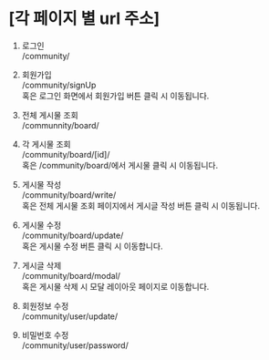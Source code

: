 <h1>[각 페이지 별 url 주소]</h1>

1. 로그인<br/>
   /community/

2. 회원가입<br/>
   /community/signUp<br/>
   혹은 로그인 화면에서 회원가입 버튼 클릭 시 이동됩니다.

3. 전체 게시물 조회<br/>
   /communnity/board/

4. 각 게시물 조회<br/>
   /community/board/[id]/<br/>
   혹은 /community/board/에서 게시물 클릭 시 이동됩니다.

5. 게시물 작성<br/>
   /community/board/write/<br/>
   혹은 전체 게시물 조회 페이지에서 게시글 작성 버튼 클릭 시 이동됩니다.

6. 게시물 수정<br/>
   /community/board/update/<br/>
   혹은 게시물 수정 버튼 클릭 시 이동합니다.

7. 게시글 삭제<br/>
   /community/board/modal/<br/>
   혹은 게시물 삭제 시 모달 레이아웃 페이지로 이동합니다.

8. 회원정보 수정<br/>
   /community/user/update/

9. 비밀번호 수정<br/>
   /community/user/password/
